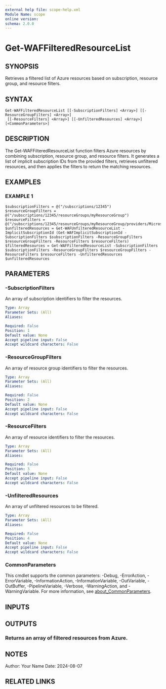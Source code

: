 ```yaml
---
external help file: scope-help.xml
Module Name: scope
online version:
schema: 2.0.0
---
```


# Get-WAFFilteredResourceList

## SYNOPSIS
Retrieves a filtered list of Azure resources based on subscription, resource group, and resource filters.

## SYNTAX

```
Get-WAFFilteredResourceList [[-SubscriptionFilters] <Array>] [[-ResourceGroupFilters] <Array>]
 [[-ResourceFilters] <Array>] [[-UnfilteredResources] <Array>] [<CommonParameters>]
```

## DESCRIPTION
The Get-WAFFilteredResourceList function filters Azure resources by combining subscription, resource group, and resource filters.
It generates a list of implicit subscription IDs from the provided filters, retrieves unfiltered resources, and then applies the filters to return the matching resources.

## EXAMPLES

### EXAMPLE 1
```
$subscriptionFilters = @("/subscriptions/12345")
$resourceGroupFilters = @("/subscriptions/12345/resourceGroups/myResourceGroup")
$resourceFilters = @("/subscriptions/12345/resourceGroups/myResourceGroup/providers/Microsoft.Compute/virtualMachines/myVM")
$unfilteredResources = Get-WAFUnfilteredResourceList -ImplicitSubscriptionId (Get-WAFImplicitSubscriptionId -SubscriptionFilters $subscriptionFilters -ResourceGroupFilters $resourceGroupFilters -ResourceFilters $resourceFilters)
$filteredResources = Get-WAFFilteredResourceList -SubscriptionFilters $subscriptionFilters -ResourceGroupFilters $resourceGroupFilters -ResourceFilters $resourceFilters -UnfilteredResources $unfilteredResources
```

## PARAMETERS

### -SubscriptionFilters
An array of subscription identifiers to filter the resources.

```yaml
Type: Array
Parameter Sets: (All)
Aliases:

Required: False
Position: 1
Default value: None
Accept pipeline input: False
Accept wildcard characters: False
```

### -ResourceGroupFilters
An array of resource group identifiers to filter the resources.

```yaml
Type: Array
Parameter Sets: (All)
Aliases:

Required: False
Position: 2
Default value: None
Accept pipeline input: False
Accept wildcard characters: False
```

### -ResourceFilters
An array of resource identifiers to filter the resources.

```yaml
Type: Array
Parameter Sets: (All)
Aliases:

Required: False
Position: 3
Default value: None
Accept pipeline input: False
Accept wildcard characters: False
```

### -UnfilteredResources
An array of unfiltered resources to be filtered.

```yaml
Type: Array
Parameter Sets: (All)
Aliases:

Required: False
Position: 4
Default value: None
Accept pipeline input: False
Accept wildcard characters: False
```

### CommonParameters
This cmdlet supports the common parameters: -Debug, -ErrorAction, -ErrorVariable, -InformationAction, -InformationVariable, -OutVariable, -OutBuffer, -PipelineVariable, -Verbose, -WarningAction, and -WarningVariable. For more information, see [about_CommonParameters](http://go.microsoft.com/fwlink/?LinkID=113216).

## INPUTS

## OUTPUTS

### Returns an array of filtered resources from Azure.
## NOTES
Author: Your Name
Date: 2024-08-07

## RELATED LINKS
